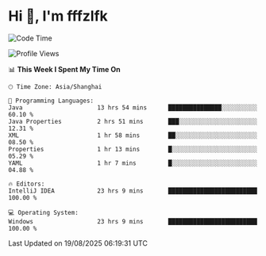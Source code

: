 # Hi 👋, I'm fffzlfk

<!--START_SECTION:waka-->
![Code Time](http://img.shields.io/badge/Code%20Time-1%2C333%20hrs%2047%20mins-blue)

![Profile Views](http://img.shields.io/badge/Profile%20Views-0-blue)

📊 **This Week I Spent My Time On** 

```text
🕑︎ Time Zone: Asia/Shanghai

💬 Programming Languages: 
Java                     13 hrs 54 mins      ███████████████░░░░░░░░░░   60.10 % 
Java Properties          2 hrs 51 mins       ███░░░░░░░░░░░░░░░░░░░░░░   12.31 % 
XML                      1 hr 58 mins        ██░░░░░░░░░░░░░░░░░░░░░░░   08.50 % 
Properties               1 hr 13 mins        █░░░░░░░░░░░░░░░░░░░░░░░░   05.29 % 
YAML                     1 hr 7 mins         █░░░░░░░░░░░░░░░░░░░░░░░░   04.88 % 

🔥 Editors: 
IntelliJ IDEA            23 hrs 9 mins       █████████████████████████   100.00 % 

💻 Operating System: 
Windows                  23 hrs 9 mins       █████████████████████████   100.00 % 
```


 Last Updated on 19/08/2025 06:19:31 UTC
<!--END_SECTION:waka-->

